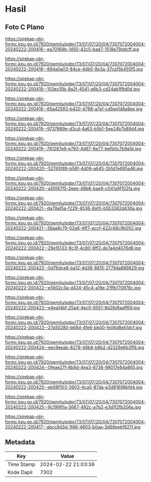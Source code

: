 # Hasil

## Foto C Plano

https://sirekap-obj-formc.kpu.go.id/7920/pemilu/pdpr/73/07/07/20/04/7307072004004-20240222-200416--ea70169b-1450-42c5-bad7-1518e79ddcff.jpg

https://sirekap-obj-formc.kpu.go.id/7920/pemilu/pdpr/73/07/07/20/04/7307072004004-20240222-200418--894a0a03-84ce-4db5-8e3a-37ca15b455f5.jpg

https://sirekap-obj-formc.kpu.go.id/7920/pemilu/pdpr/73/07/07/20/04/7307072004004-20240222-200418--103ec10b-9a2f-4541-a6b3-cd24ab1f9d0d.jpg

https://sirekap-obj-formc.kpu.go.id/7920/pemilu/pdpr/73/07/07/20/04/7307072004004-20240222-200418--65a42593-b420-4788-a7a1-cd5ee1d8a8ee.jpg

https://sirekap-obj-formc.kpu.go.id/7920/pemilu/pdpr/73/07/07/20/04/7307072004004-20240222-200419--9737889e-d3cd-4a63-b5b1-5ee24b7b89d4.jpg

https://sirekap-obj-formc.kpu.go.id/7920/pemilu/pdpr/73/07/07/20/04/7307072004004-20240222-200419--781267e9-e793-4d67-8e77-befb0c7b9a1d.jpg

https://sirekap-obj-formc.kpu.go.id/7920/pemilu/pdpr/73/07/07/20/04/7307072004004-20240222-200420--52745f89-b56f-4d09-a645-2b1d7e695a46.jpg

https://sirekap-obj-formc.kpu.go.id/7920/pemilu/pdpr/73/07/07/20/04/7307072004004-20240222-200420--a5f067f5-2eee-48b8-bae9-c041a9f102fa.jpg

https://sirekap-obj-formc.kpu.go.id/7920/pemilu/pdpr/73/07/07/20/04/7307072004004-20240222-200421--da79a15a-f229-4536-8a10-b553382d438a.jpg

https://sirekap-obj-formc.kpu.go.id/7920/pemilu/pdpr/73/07/07/20/04/7307072004004-20240222-200421--38aa8c79-02a6-4ff7-accf-422c68c9b052.jpg

https://sirekap-obj-formc.kpu.go.id/7920/pemilu/pdpr/73/07/07/20/04/7307072004004-20240222-200422--29e15133-9c3f-4c80-8ff2-de7a4d4076d6.jpg

https://sirekap-obj-formc.kpu.go.id/7920/pemilu/pdpr/73/07/07/20/04/7307072004004-20240222-200422--0d76dce8-ba12-4d38-8615-2779da889829.jpg

https://sirekap-obj-formc.kpu.go.id/7920/pemilu/pdpr/73/07/07/20/04/7307072004004-20240222-200422--e5602c3a-d424-45c4-a19e-21ffb170978c.jpg

https://sirekap-obj-formc.kpu.go.id/7920/pemilu/pdpr/73/07/07/20/04/7307072004004-20240222-200423--e4ea14bf-25a4-4ec0-8551-9d26dfaaff69.jpg

https://sirekap-obj-formc.kpu.go.id/7920/pemilu/pdpr/73/07/07/20/04/7307072004004-20240222-200423--27a50280-b68d-4fe6-bb00-fe06d8eb1dcf.jpg

https://sirekap-obj-formc.kpu.go.id/7920/pemilu/pdpr/73/07/07/20/04/7307072004004-20240222-200424--eec9eeab-8278-48b9-b8b2-d2329e6b3ff8.jpg

https://sirekap-obj-formc.kpu.go.id/7920/pemilu/pdpr/73/07/07/20/04/7307072004004-20240222-200424--0feae27f-8b8d-4ea3-8736-98017e84a865.jpg

https://sirekap-obj-formc.kpu.go.id/7920/pemilu/pdpr/73/07/07/20/04/7307072004004-20240222-200425--eb98f103-3903-4ca5-87da-e3d81698bfd4.jpg

https://sirekap-obj-formc.kpu.go.id/7920/pemilu/pdpr/73/07/07/20/04/7307072004004-20240222-200425--9c199f0a-5667-492c-a7b2-e3d1f2fb206a.jpg

https://sirekap-obj-formc.kpu.go.id/7920/pemilu/pdpr/73/07/07/20/04/7307072004004-20240222-200417--abcc8d3d-1f48-4603-b0aa-3d69eebf8211.jpg


## Metadata

| Key        | Value               |
| ---------- | ------------------- |
| Time Stamp | 2024-02-22 21:03:36 |
| Kode Dapil | 7302                |



